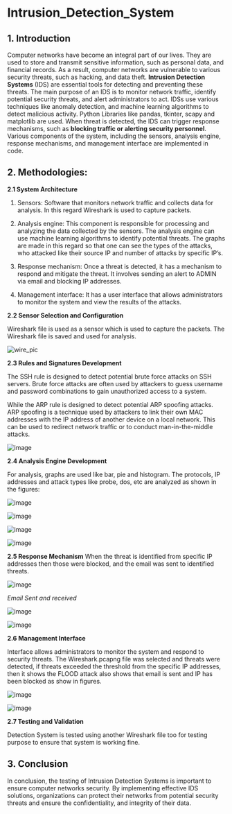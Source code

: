 # Intrusion_Detection_System

## 1. Introduction

Computer networks have become an integral part of our lives. They are used to store and transmit sensitive information,
such as personal data, and financial records. As a result, computer networks are vulnerable to various security threats, such
as hacking, and data theft. **Intrusion Detection Systems** (IDS) are essential tools for detecting and preventing these threats.
The main purpose of an IDS is to monitor network traffic, identify potential security threats, and alert administrators to act.
IDSs use various techniques like anomaly detection, and machine learning algorithms to detect malicious activity. Python
Libraries like pandas, tkinter, scapy and matplotlib are used. When threat is detected, the IDS can trigger response
mechanisms, such as **blocking traffic or alerting security personnel**. Various components of the system, including the sensors, 
analysis engine, response mechanisms, and management interface are implemented in code.

## 2. Methodologies:

  **2.1 System Architecture**

  1. Sensors: Software that monitors network traffic and collects data for analysis. In this regard Wireshark is used to capture
packets.

  2. Analysis engine: This component is responsible for processing and analyzing the data collected by the sensors. The
analysis engine can use machine learning algorithms to identify potential threats. The graphs are made in this regard so that
one can see the types of the attacks, who attacked like their source IP and number of attacks by specific IP’s.

  3. Response mechanism: Once a threat is detected, it has a mechanism to respond and mitigate the threat. It involves sending
an alert to ADMIN via email and blocking IP addresses.

  4. Management interface: It has a user interface that allows administrators to monitor the system and view the results of the
attacks.

  **2.2 Sensor Selection and Configuration**
  
  Wireshark file is used as a sensor which is used to capture the packets. The Wireshark file is saved and used for analysis.

![wire_pic](https://github.com/MukandKrishna/Intrusion_Detection_System/assets/89685704/9428cf7f-7876-4640-bfe7-071667e221da)
  
  **2.3 Rules and Signatures Development**

The SSH rule is designed to detect potential brute force attacks on SSH servers. Brute force attacks are often used by
attackers to guess username and password combinations to gain unauthorized access to a system.

While the ARP rule is designed to detect potential ARP spoofing attacks. ARP spoofing is a technique used by attackers to
link their own MAC addresses with the IP address of another device on a local network. This can be used to redirect network
traffic or to conduct man-in-the-middle attacks.

![image](https://github.com/MukandKrishna/Intrusion_Detection_System/assets/89685704/6cc3c482-eeed-49ca-b67c-abb652ea7233)


  **2.4 Analysis Engine Development**

For analysis, graphs are used like bar, pie and histogram. The protocols, IP addresses and attack types like
probe, dos, etc are analyzed as shown in the figures:

![image](https://github.com/MukandKrishna/Intrusion_Detection_System/assets/89685704/96a9676b-adff-4f66-bcc3-4a9e411ed6fa)

![image](https://github.com/MukandKrishna/Intrusion_Detection_System/assets/89685704/f42bd322-75ae-4e91-94ef-85839955fdd8)

![image](https://github.com/MukandKrishna/Intrusion_Detection_System/assets/89685704/6cb64162-27fc-4d2a-9197-74485e775bed)

![image](https://github.com/MukandKrishna/Intrusion_Detection_System/assets/89685704/a985afd3-213e-42fa-b100-0ae3e4a6d4af)

  **2.5 Response Mechanism**
When the threat is identified from specific IP addresses then those were blocked, and the email was sent to identified
threats.

![image](https://github.com/MukandKrishna/Intrusion_Detection_System/assets/89685704/f43883a6-e0a9-48b7-86e1-be292650a51a)

_Email Sent and received_

![image](https://github.com/MukandKrishna/Intrusion_Detection_System/assets/89685704/47ae280e-f460-40af-ac70-963706019792)


![image](https://github.com/MukandKrishna/Intrusion_Detection_System/assets/89685704/76f57437-6d90-4313-bb04-7298625045a6)

  **2.6 Management Interface**

Interface allows administrators to monitor the system and respond to security threats.
The Wireshark.pcapng file was selected and threats were detected, if threats exceeded the threshold from the specific IP
addresses, then it shows the FLOOD attack also shows that email is sent and IP has been blocked as show in figures.

![image](https://github.com/MukandKrishna/Intrusion_Detection_System/assets/89685704/e4987247-aa40-48ea-aa18-bf4c864dd55c)


![image](https://github.com/MukandKrishna/Intrusion_Detection_System/assets/89685704/ed16647c-7eed-4f5b-8017-039a6ad05d79)

  **2.7 Testing and Validation**
  
Detection System is tested using another Wireshark file too for testing purpose to ensure that system is working fine.

  ## 3. Conclusion
  
In conclusion, the testing of Intrusion Detection Systems is important to ensure computer networks security. By
implementing effective IDS solutions, organizations can protect their networks from potential security threats and ensure
the confidentiality, and integrity of their data.






